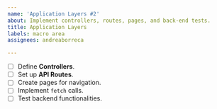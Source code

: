 ```yaml
---
name: 'Application Layers #2'
about: Implement controllers, routes, pages, and back-end tests.
title: Application Layers
labels: macro area
assignees: andreaborreca

---
```


- [ ] Define **Controllers**.
- [ ] Set up **API Routes**.
- [ ] Create pages for navigation.
- [ ] Implement `fetch` calls.
- [ ] Test backend functionalities.
